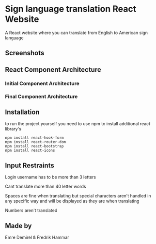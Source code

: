 # Sign language translation React Website

A React website where you can translate from English to American sign language

## Screenshots

## React Component Architecture
### Initial Component Architecture

### Final Component Architecture

## Installation
to run the project yourself you need to use npm to install additional react library's

```
npm install react-hook-form
npm install react-router-dom
npm install react-bootstrap
npm install react-icons

```

## Input Restraints

Login username has to be more than 3 letters

Cant translate more than 40 letter words

Spaces are fine when translating but special characters aren't handled in any specific way and will be displayed as they are when translating

Numbers aren't translated

## Made by

Emre Demirel & Fredrik Hammar

